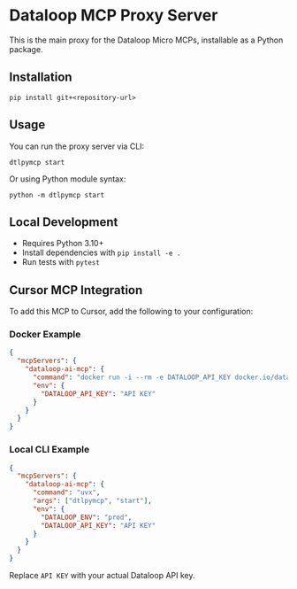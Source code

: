 # Dataloop MCP Proxy Server

This is the main proxy for the Dataloop Micro MCPs, installable as a Python package.

## Installation

```shell
pip install git+<repository-url>
```

## Usage

You can run the proxy server via CLI:

```shell
dtlpymcp start
```

Or using Python module syntax:

```shell
python -m dtlpymcp start
```

## Local Development

- Requires Python 3.10+
- Install dependencies with `pip install -e .`
- Run tests with `pytest`

## Cursor MCP Integration

To add this MCP to Cursor, add the following to your configuration:

### Docker Example
```json
{
  "mcpServers": {
    "dataloop-ai-mcp": {
      "command": "docker run -i --rm -e DATALOOP_API_KEY docker.io/dataloopai/mcp:latest",
      "env": {
        "DATALOOP_API_KEY": "API KEY"
      }
    }
  }
}
```

### Local CLI Example
```json
{
  "mcpServers": {
    "dataloop-ai-mcp": {
      "command": "uvx",
      "args": ["dtlpymcp", "start"],
      "env": {
        "DATALOOP_ENV": "prod",
        "DATALOOP_API_KEY": "API KEY"
      }
    }
  }
}
```

Replace `API KEY` with your actual Dataloop API key.